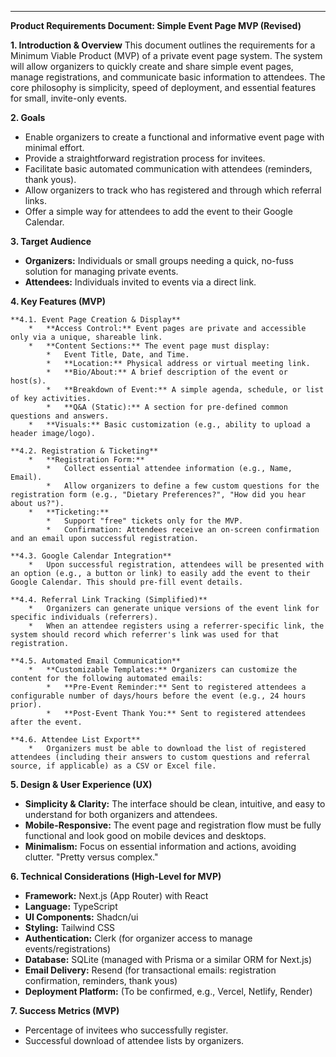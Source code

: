 ---
**Product Requirements Document: Simple Event Page MVP (Revised)**

**1. Introduction & Overview**
This document outlines the requirements for a Minimum Viable Product (MVP) of a private event page system. The system will allow organizers to quickly create and share simple event pages, manage registrations, and communicate basic information to attendees. The core philosophy is simplicity, speed of deployment, and essential features for small, invite-only events.

**2. Goals**
*   Enable organizers to create a functional and informative event page with minimal effort.
*   Provide a straightforward registration process for invitees.
*   Facilitate basic automated communication with attendees (reminders, thank yous).
*   Allow organizers to track who has registered and through which referral links.
*   Offer a simple way for attendees to add the event to their Google Calendar.

**3. Target Audience**
*   **Organizers:** Individuals or small groups needing a quick, no-fuss solution for managing private events.
*   **Attendees:** Individuals invited to events via a direct link.

**4. Key Features (MVP)**

    **4.1. Event Page Creation & Display**
        *   **Access Control:** Event pages are private and accessible only via a unique, shareable link.
        *   **Content Sections:** The event page must display:
            *   Event Title, Date, and Time.
            *   **Location:** Physical address or virtual meeting link.
            *   **Bio/About:** A brief description of the event or host(s).
            *   **Breakdown of Event:** A simple agenda, schedule, or list of key activities.
            *   **Q&A (Static):** A section for pre-defined common questions and answers.
        *   **Visuals:** Basic customization (e.g., ability to upload a header image/logo).

    **4.2. Registration & Ticketing**
        *   **Registration Form:**
            *   Collect essential attendee information (e.g., Name, Email).
            *   Allow organizers to define a few custom questions for the registration form (e.g., "Dietary Preferences?", "How did you hear about us?").
        *   **Ticketing:**
            *   Support "free" tickets only for the MVP.
            *   Confirmation: Attendees receive an on-screen confirmation and an email upon successful registration.

    **4.3. Google Calendar Integration**
        *   Upon successful registration, attendees will be presented with an option (e.g., a button or link) to easily add the event to their Google Calendar. This should pre-fill event details.

    **4.4. Referral Link Tracking (Simplified)**
        *   Organizers can generate unique versions of the event link for specific individuals (referrers).
        *   When an attendee registers using a referrer-specific link, the system should record which referrer's link was used for that registration.

    **4.5. Automated Email Communication**
        *   **Customizable Templates:** Organizers can customize the content for the following automated emails:
            *   **Pre-Event Reminder:** Sent to registered attendees a configurable number of days/hours before the event (e.g., 24 hours prior).
            *   **Post-Event Thank You:** Sent to registered attendees after the event.

    **4.6. Attendee List Export**
        *   Organizers must be able to download the list of registered attendees (including their answers to custom questions and referral source, if applicable) as a CSV or Excel file.

**5. Design & User Experience (UX)**
*   **Simplicity & Clarity:** The interface should be clean, intuitive, and easy to understand for both organizers and attendees.
*   **Mobile-Responsive:** The event page and registration flow must be fully functional and look good on mobile devices and desktops.
*   **Minimalism:** Focus on essential information and actions, avoiding clutter. "Pretty versus complex."

**6. Technical Considerations (High-Level for MVP)**
*   **Framework:** Next.js (App Router) with React
*   **Language:** TypeScript
*   **UI Components:** Shadcn/ui
*   **Styling:** Tailwind CSS
*   **Authentication:** Clerk (for organizer access to manage events/registrations)
*   **Database:** SQLite (managed with Prisma or a similar ORM for Next.js)
*   **Email Delivery:** Resend (for transactional emails: registration confirmation, reminders, thank yous)
*   **Deployment Platform:** (To be confirmed, e.g., Vercel, Netlify, Render)

**7. Success Metrics (MVP)**
*   Percentage of invitees who successfully register.
*   Successful download of attendee lists by organizers.
